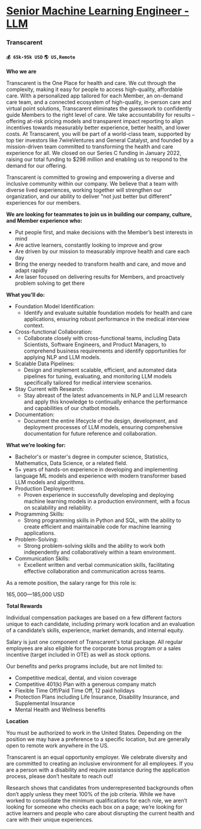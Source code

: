 # [Senior Machine Learning Engineer - LLM](https://www.remotewlb.com/apply/senior-machine-learning-engineer-llm)  
### Transcarent  
#### `💰 65k-95k USD` `🌎 US,Remote`  

**Who we are**

Transcarent is the One Place for health and care. We cut through the complexity, making it easy for people to access high-quality, affordable care. With a personalized app tailored for each Member, an on-demand care team, and a connected ecosystem of high-quality, in-person care and virtual point solutions, Transcarent eliminates the guesswork to confidently guide Members to the right level of care. We take accountability for results – offering at-risk pricing models and transparent impact reporting to align incentives towards measurably better experience, better health, and lower costs. At Transcarent, you will be part of a world-class team, supported by top tier investors like 7wireVentures and General Catalyst, and founded by a mission-driven team committed to transforming the health and care experience for all. We closed on our Series C funding in January 2022, raising our total funding to $298 million and enabling us to respond to the demand for our offering.

Transcarent is committed to growing and empowering a diverse and inclusive community within our company. We believe that a team with diverse lived experiences, working together will strengthen our organization, and our ability to deliver "not just better but different" experiences for our members.

**We are looking for teammates to join us in building our company, culture, and Member experience who:**

  * Put people first, and make decisions with the Member’s best interests in mind
  * Are active learners, constantly looking to improve and grow
  * Are driven by our mission to measurably improve health and care each day
  * Bring the energy needed to transform health and care, and move and adapt rapidly
  * Are laser focused on delivering results for Members, and proactively problem solving to get there

**What you’ll do:**

  * Foundation Model Identification:
    * Identify and evaluate suitable foundation models for health and care applications, ensuring robust performance in the medical interview context.
  * Cross-functional Collaboration:
    * Collaborate closely with cross-functional teams, including Data Scientists, Software Engineers, and Product Managers, to comprehend business requirements and identify opportunities for applying NLP and LLM models.
  * Scalable Data Pipelines:
    * Design and implement scalable, efficient, and automated data pipelines for tuning, evaluating, and monitoring LLM models specifically tailored for medical interview scenarios.
  * Stay Current with Research:
    * Stay abreast of the latest advancements in NLP and LLM research and apply this knowledge to continually enhance the performance and capabilities of our chatbot models.
  * Documentation:
    * Document the entire lifecycle of the design, development, and deployment processes of LLM models, ensuring comprehensive documentation for future reference and collaboration.

**What we’re looking for:**

  * Bachelor's or master's degree in computer science, Statistics, Mathematics, Data Science, or a related field.
  * 5+ years of hands-on experience in developing and implementing language ML models and experience with modern transformer based LLM models and algorithms.
  * Production Deployment:
    * Proven experience in successfully developing and deploying machine learning models in a production environment, with a focus on scalability and reliability.
  * Programming Skills:
    * Strong programming skills in Python and SQL, with the ability to create efficient and maintainable code for machine learning applications.
  * Problem-Solving:
    * Strong problem-solving skills and the ability to work both independently and collaboratively within a team environment.
  * Communication Skills:
    * Excellent written and verbal communication skills, facilitating effective collaboration and communication across teams.

As a remote position, the salary range for this role is:

$165,000—$185,000 USD

**Total Rewards**

Individual compensation packages are based on a few different factors unique to each candidate, including primary work location and an evaluation of a candidate’s skills, experience, market demands, and internal equity.

Salary is just one component of Transcarent's total package. All regular employees are also eligible for the corporate bonus program or a sales incentive (target included in OTE) as well as stock options.

Our benefits and perks programs include, but are not limited to:

  * Competitive medical, dental, and vision coverage 
  * Competitive 401(k) Plan with a generous company match 
  * Flexible Time Off/Paid Time Off, 12 paid holidays 
  * Protection Plans including Life Insurance, Disability Insurance, and Supplemental Insurance
  * Mental Health and Wellness benefits 

**Location**

You must be authorized to work in the United States. Depending on the position we may have a preference to a specific location, but are generally open to remote work anywhere in the US.

Transcarent is an equal opportunity employer. We celebrate diversity and are committed to creating an inclusive environment for all employees. If you are a person with a disability and require assistance during the application process, please don’t hesitate to reach out!

Research shows that candidates from underrepresented backgrounds often don’t apply unless they meet 100% of the job criteria. While we have worked to consolidate the minimum qualifications for each role, we aren’t looking for someone who checks each box on a page; we’re looking for active learners and people who care about disrupting the current health and care with their unique experiences.

